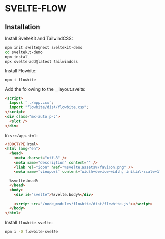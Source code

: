 # SVELTE-FLOW

## Installation

Install SvelteKit and TailwindCSS:

```sh
npm init svelte@next sveltekit-demo
cd sveltekit-demo
npm install
npx svelte-add@latest tailwindcss
```

Install Flowbite:

```sh
npm i flowbite
```

Add the following to the __layout.svelte:

```html
<script>
  import "../app.css";
  import "flowbite/dist/flowbite.css";
</script>
<div class="mx-auto p-2">
  <slot />
</div>
```

In `src/app.html`:

```html
<!DOCTYPE html>
<html lang="en">
  <head>
    <meta charset="utf-8" />
    <meta name="description" content="" />
    <link rel="icon" href="%svelte.assets%/favicon.png" />
    <meta name="viewport" content="width=device-width, initial-scale=1" />
   
  %svelte.head%
  </head>
  <body>
    <div id="svelte">%svelte.body%</div>
    
    <script src="/node_modules/flowbite/dist/flowbite.js"></script>
  </body>
</html>
```

Install `flowbite-svelte`:

```sh
npm i -D flowbite-svelte
```
